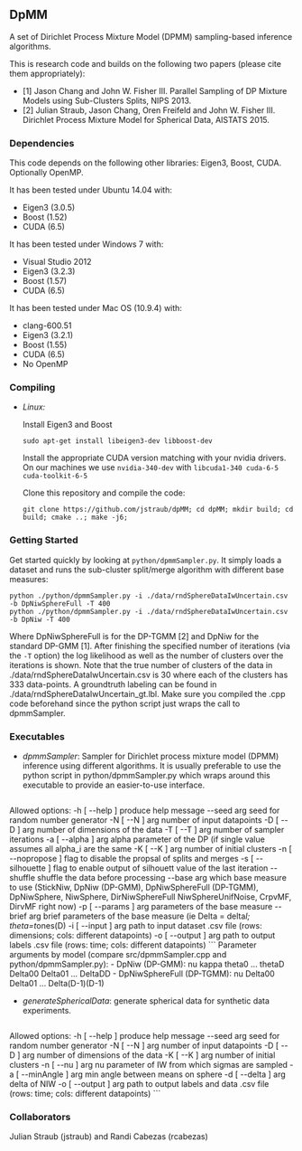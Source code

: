 ## DpMM
A set of Dirichlet Process Mixture Model (DPMM) sampling-based inference algorithms.

This is research code and builds on the following two papers (please cite them appropriately):
- [1] Jason Chang and John W. Fisher III.
  Parallel Sampling of DP Mixture Models using Sub-Clusters Splits,
  NIPS 2013.
- [2] Julian Straub, Jason Chang, Oren Freifeld and John W. Fisher III.
  Dirichlet Process Mixture Model for Spherical Data,
  AISTATS 2015.
 
### Dependencies

This code depends on the following other libraries: Eigen3, Boost, CUDA. Optionally OpenMP. 

It has been tested under Ubuntu 14.04 with: 
- Eigen3 (3.0.5) 
- Boost (1.52)
- CUDA (6.5)

It has been tested under Windows 7 with: 
- Visual Studio 2012
- Eigen3 (3.2.3) 
- Boost (1.57)
- CUDA (6.5)

It has been tested under Mac OS (10.9.4) with: 
- clang-600.51 
- Eigen3 (3.2.1) 
- Boost (1.55)
- CUDA (6.5)
- No OpenMP

### Compiling

- *Linux:* 

    Install Eigen3 and Boost

    ```
    sudo apt-get install libeigen3-dev libboost-dev 
    ```

    Install the appropriate CUDA version matching with your nvidia
    drivers. On our machines we use `nvidia-340-dev` with
    `libcuda1-340 cuda-6-5 cuda-toolkit-6-5`

    Clone this repository and compile the code:

    ```
    git clone https://github.com/jstraub/dpMM; cd dpMM; mkdir build; cd
    build; cmake ..; make -j6;
    ```

### Getting Started

Get started quickly by looking at `python/dpmmSampler.py`. It simply loads a
dataset and runs the sub-cluster split/merge algorithm with different base
measures:
```
python ./python/dpmmSampler.py -i ./data/rndSphereDataIwUncertain.csv -b DpNiwSphereFull -T 400
python ./python/dpmmSampler.py -i ./data/rndSphereDataIwUncertain.csv -b DpNiw -T 400
```
Where DpNiwSphereFull is for the DP-TGMM [2] and DpNiw for the standard DP-GMM
[1]. 
After finishing the specified number of iterations (via the `-T` option) the log
likelihood as well as the number of clusters over the iterations is shown.
Note that the true number of clusters of the data in
./data/rndSphereDataIwUncertain.csv is 30 where each of the clusters
has 333 data-points. A groundtruth labeling can be found in
./data/rndSphereDataIwUncertain_gt.lbl.
Make sure you compiled the .cpp code beforehand since the python script
just wraps the call to dpmmSampler.

### Executables
- *dpmmSampler*: Sampler for Dirichlet process mixture model (DPMM) inference
using different algorithms. It is usually preferable to use the python script
in python/dpmmSampler.py which wraps around this executable to provide an
easier-to-use interface. 
    ```
Allowed options:
  -h [ --help ]         produce help message
  --seed arg            seed for random number generator
  -N [ --N ] arg        number of input datapoints
  -D [ --D ] arg        number of dimensions of the data
  -T [ --T ] arg        number of sampler iterations
  -a [ --alpha ] arg    alpha parameter of the DP (if single value assumes all 
                        alpha_i are the same
  -K [ --K ] arg        number of initial clusters 
  -n [ --nopropose ]    flag to disable the propsal of splits and merges
  -s [ --silhouette ]   flag to enable output of silhouett value of the last 
                        iteration
  --shuffle             shuffle the data before processing
  --base arg            which base measure to use (StickNiw, DpNiw (DP-GMM), 
                        DpNiwSphereFull (DP-TGMM), DpNiwSphere, NiwSphere, 
                        DirNiwSphereFull NiwSphereUnifNoise, CrpvMF, DirvMF 
                        right now)
  -p [ --params ] arg   parameters of the base measure
  --brief arg           brief parameters of the base measure (ie Delta = 
                        delta*I; theta=t*ones(D)
  -i [ --input ] arg    path to input dataset .csv file (rows: dimensions; 
                        cols: different datapoints)
  -o [ --output ] arg   path to output labels .csv file (rows: time; cols: 
                        different datapoints)
    ```
    Parameter arguments by model (compare src/dpmmSampler.cpp and
    python/dpmmSampler.py):
    - DpNiw (DP-GMM): nu kappa theta0 ... thetaD Delta00 Delta01 ... DeltaDD 
    - DpNiwSphereFull (DP-TGMM): nu Delta00 Delta01 ... Delta(D-1)(D-1)

- *generateSphericalData*: generate spherical data for synthetic data experiments.
    ```
Allowed options:
  -h [ --help ]         produce help message
  --seed arg            seed for random number generator
  -N [ --N ] arg        number of input datapoints
  -D [ --D ] arg        number of dimensions of the data
  -K [ --K ] arg        number of initial clusters 
  -n [ --nu ] arg       nu parameter of IW from which sigmas are sampled
  -a [ --minAngle ] arg min angle between means on sphere
  -d [ --delta ] arg    delta of NIW
  -o [ --output ] arg   path to output labels and data .csv file (rows: time; 
                        cols: different datapoints)
    ```

### Collaborators
Julian Straub (jstraub) and Randi Cabezas (rcabezas)

